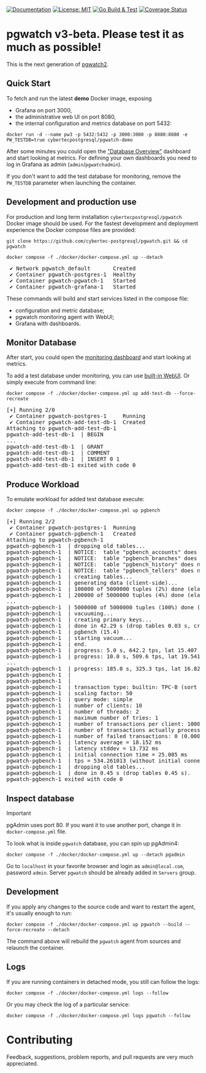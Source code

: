 [![Documentation](https://img.shields.io/badge/Documentation-pgwat.ch-brightgreen)](https://pgwat.ch)
[![License: MIT](https://img.shields.io/badge/License-BSD_3-green.svg)](https://opensource.org/license/bsd-3-clause)
[![Go Build & Test](https://github.com/cybertec-postgresql/pgwatch/actions/workflows/build.yml/badge.svg)](https://github.com/cybertec-postgresql/pgwatch/actions/workflows/build.yml)
[![Coverage Status](https://coveralls.io/repos/github/cybertec-postgresql/pgwatch/badge.svg?branch=master&service=github)](https://coveralls.io/github/cybertec-postgresql/pgwatch?branch=master)


# pgwatch v3-beta. Please test it as much as possible!

This is the next generation of [pgwatch2](https://github.com/cybertec-postgresql/pgwatch2/). 

## Quick Start

To fetch and run the latest **demo** Docker image, exposing 
- Grafana on port 3000, 
- the administrative web UI on port 8080,
- the internal configuration and metrics database on port 5432:

```shell
docker run -d --name pw3 -p 5432:5432 -p 3000:3000 -p 8080:8080 -e PW_TESTDB=true cybertecpostgresql/pgwatch-demo
```

After some minutes you could open the ["Database Overview"](http://127.0.0.1:3000/d/db-overview/db-overview) dashboard and start looking at metrics. For defining your own dashboards you need to log in Grafana as admin (`admin`/`pgwatchadmin`).

If you don't want to add the test database for monitoring, remove the `PW_TESTDB` parameter when launching the container.



## Development and production use

For production and long term installation `cybertecpostgresql/pgwatch` Docker image should be used. 
For the fastest development and deployment experience the Docker compose files are provided:

```shell
git clone https://github.com/cybertec-postgresql/pgwatch.git && cd pgwatch

docker compose -f ./docker/docker-compose.yml up --detach
```
<pre>
 ✔ Network pgwatch_default       Created
 ✔ Container pgwatch-postgres-1  Healthy
 ✔ Container pgwatch-pgwatch-1   Started
 ✔ Container pgwatch-grafana-1   Started
</pre>

These commands will build and start services listed in the compose file:
- configuration and metric database;
- pgwatch monitoring agent with WebUI;
- Grafana with dashboards.

## Monitor Database

After start, you could open the [monitoring dashboard](http://localhost:3000/) and start
looking at metrics.

To add a test database under monitoring, you can use [built-in WebUI](http://localhost:8080/). Or simply
execute from command line:
```shell
docker compose -f ./docker/docker-compose.yml up add-test-db --force-recreate
```
<pre>
[+] Running 2/0
 ✔ Container pgwatch-postgres-1     Running                                                                       0.0s
 ✔ Container pgwatch-add-test-db-1  Created                                                                       0.0s
Attaching to pgwatch-add-test-db-1
pgwatch-add-test-db-1  | BEGIN
...
pgwatch-add-test-db-1  | GRANT
pgwatch-add-test-db-1  | COMMENT
pgwatch-add-test-db-1  | INSERT 0 1
pgwatch-add-test-db-1 exited with code 0
</pre>

## Produce Workload

To emulate workload for added test database execute:
```shell
docker compose -f ./docker/docker-compose.yml up pgbench
```
<pre>
[+] Running 2/2
 ✔ Container pgwatch-postgres-1  Running                                                                          0.0s
 ✔ Container pgwatch-pgbench-1   Created                                                                          0.1s
Attaching to pgwatch-pgbench-1
pgwatch-pgbench-1  | dropping old tables...
pgwatch-pgbench-1  | NOTICE:  table "pgbench_accounts" does not exist, skipping
pgwatch-pgbench-1  | NOTICE:  table "pgbench_branches" does not exist, skipping
pgwatch-pgbench-1  | NOTICE:  table "pgbench_history" does not exist, skipping
pgwatch-pgbench-1  | NOTICE:  table "pgbench_tellers" does not exist, skipping
pgwatch-pgbench-1  | creating tables...
pgwatch-pgbench-1  | generating data (client-side)...
pgwatch-pgbench-1  | 100000 of 5000000 tuples (2%) done (elapsed 0.11 s, remaining 5.17 s)
pgwatch-pgbench-1  | 200000 of 5000000 tuples (4%) done (elapsed 0.25 s, remaining 6.06 s)
...
pgwatch-pgbench-1  | 5000000 of 5000000 tuples (100%) done (elapsed 16.28 s, remaining 0.00 s)
pgwatch-pgbench-1  | vacuuming...
pgwatch-pgbench-1  | creating primary keys...
pgwatch-pgbench-1  | done in 42.29 s (drop tables 0.03 s, create tables 0.04 s, client-side generate 18.23 s, vacuum 1.29 s, primary keys 22.70 s).
pgwatch-pgbench-1  | pgbench (15.4)
pgwatch-pgbench-1  | starting vacuum...
pgwatch-pgbench-1  | end.
pgwatch-pgbench-1  | progress: 5.0 s, 642.2 tps, lat 15.407 ms stddev 11.794, 0 failed
pgwatch-pgbench-1  | progress: 10.0 s, 509.6 tps, lat 19.541 ms stddev 9.493, 0 failed
...
pgwatch-pgbench-1  | progress: 185.0 s, 325.3 tps, lat 16.825 ms stddev 8.330, 0 failed
pgwatch-pgbench-1  |
pgwatch-pgbench-1  |
pgwatch-pgbench-1  | transaction type: builtin: TPC-B (sort of)
pgwatch-pgbench-1  | scaling factor: 50
pgwatch-pgbench-1  | query mode: simple
pgwatch-pgbench-1  | number of clients: 10
pgwatch-pgbench-1  | number of threads: 2
pgwatch-pgbench-1  | maximum number of tries: 1
pgwatch-pgbench-1  | number of transactions per client: 10000
pgwatch-pgbench-1  | number of transactions actually processed: 100000/100000
pgwatch-pgbench-1  | number of failed transactions: 0 (0.000%)
pgwatch-pgbench-1  | latency average = 18.152 ms
pgwatch-pgbench-1  | latency stddev = 13.732 ms
pgwatch-pgbench-1  | initial connection time = 25.085 ms
pgwatch-pgbench-1  | tps = 534.261013 (without initial connection time)
pgwatch-pgbench-1  | dropping old tables...
pgwatch-pgbench-1  | done in 0.45 s (drop tables 0.45 s).
pgwatch-pgbench-1 exited with code 0
</pre>

## Inspect database

> [!IMPORTANT]
pgAdmin uses port 80. If you want it to use another port, change it in `docker-compose.yml` file.

To look what is inside `pgwatch` database, you can spin up pgAdmin4:
```shell
docker compose -f ./docker/docker-compose.yml up --detach pgadmin
```
Go to `localhost` in your favorite browser and login as `admin@local.com`, password `admin`.
Server `pgwatch` should be already added in `Servers` group.

## Development

If you apply any changes to the source code and want to restart the agent, it's usually enough to run:

```shell
docker compose -f ./docker/docker-compose.yml up pgwatch --build --force-recreate --detach
```

The command above will rebuild the `pgwatch` agent from sources and relaunch the container.

## Logs

If you are running containers in detached mode, you still can follow the logs:
```shell
docker compose -f ./docker/docker-compose.yml logs --follow
```

Or you may check the log of a particular service:
```shell
docker compose -f ./docker/docker-compose.yml logs pgwatch --follow
```

# Contributing

Feedback, suggestions, problem reports, and pull requests are very much appreciated.
